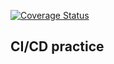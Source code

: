 [![Coverage Status](https://coveralls.io/repos/github/hayabusa1228/tasks/badge.svg?branch=develop)](https://coveralls.io/github/hayabusa1228/tasks?branch=develop)

## CI/CD practice